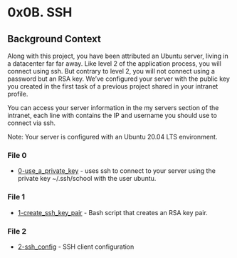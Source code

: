 <h1> 0x0B. SSH </h1>

<h2> Background Context </h2>

<p> Along with this project, you have been attributed an Ubuntu server, living in a datacenter far far away. Like level 2 of the application process, you will connect using ssh. But contrary to level 2, you will not connect using a password but an RSA key. We’ve configured your server with the public key you created in the first task of a previous project shared in your intranet profile.

You can access your server information in the my servers section of the intranet, each line with contains the IP and username you should use to connect via ssh.

Note: Your server is configured with an Ubuntu 20.04 LTS environment.</p>

<h3> File 0 </h3>
<ul>
<li> <a href=""> 0-use_a_private_key</a> - uses ssh to connect to your server using the private key ~/.ssh/school with the user ubuntu.</li>
</ul>

<h3> File 1 </h3>
<ul>
<li> <a href="./1-create_ssh_key_pair">1-create_ssh_key_pair</a> - Bash script that creates an RSA key pair. </li>
</ul>

<h3> File 2 </h3>
<ul>
<li> <a href="./2-ssh_config">2-ssh_config</a> - SSH client configuration </li>
</ul>

